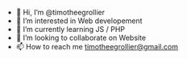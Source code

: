 - 👋 Hi, I’m @timotheegrollier
- 👀 I’m interested in Web developement
- 🌱 I’m currently learning JS / PHP
- 💞️ I’m looking to collaborate on Website
- 📫 How to reach me timotheegrollier@gmail.com

<!---
timotheegrollier/timotheegrollier is a ✨ special ✨ repository because its `README.md` (this file) appears on your GitHub profile.
You can click the Preview link to take a look at your changes.
--->
